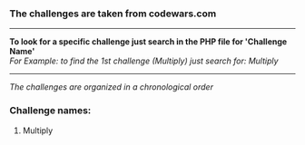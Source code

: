 ### The challenges are taken from codewars.com
***
**To look for a specific challenge just search in the PHP file for 'Challenge Name'**  
_For Example: to find the 1st challenge (Multiply) just search for: Multiply_
***
_The challenges are organized in a chronological order_

### Challenge names:
1. Multiply
